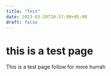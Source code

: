 ```yaml
---
title: "Test"
date: 2023-03-20T20:57:00+05:00
draft: false
---
```


# this is a test page
This is a test page
follow for more hurrah
